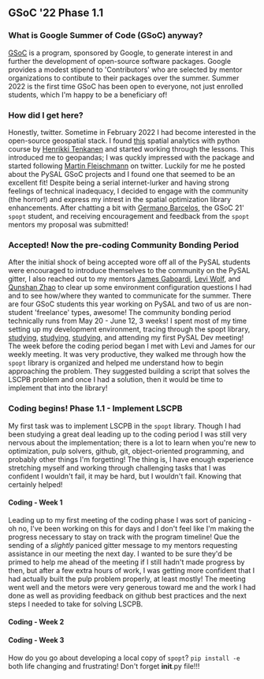## GSoC '22 Phase 1.1

### What is Google Summer of Code (GSoC) anyway?

[GSoC](https://summerofcode.withgoogle.com/) is a program, sponsored by Google, to generate interest in and further the development of open-source software packages. Google provides a modest stipend to 'Contributors' who are selected by mentor organizations to contibute to their packages over the summer. Summer 2022 is the first time GSoC has been open to everyone, not just enrolled students, which I'm happy to be a beneficiary of!

### How did I get here?

Honestly, twitter. Sometime in February 2022 I had become interested in the open-source geospatial stack. I found [this](https://spatial-analytics.readthedocs.io/en/latest/course-info/introduction.html) spatial analytics with python course by [Henrikki Tenkanen](https://github.com/HTenkanen) and started working through the lessons. This introduced me to geopandas; I was quckly impressed with the package and started following [Martin Fleischmann](https://github.com/martinfleis) on twitter. Luckily for me he posted about the PySAL GSoC projects and I found one that seemed to be an excellent fit! Despite being a serial internet-lurker and having strong feelings of technical inadequacy, I decided to engage with the community (the horror!) and express my intrest in the spatial optimization library enhancements. After chatting a bit with [Germano Barcelos](https://gegen07.github.io/#/), the GSoC 21' `spopt` student, and receiving encouragement and feedback from the `spopt` mentors my proposal was submitted! 

### Accepted! Now the pre-coding Community Bonding Period

After the initial shock of being accepted wore off all of the PySAL students were encouraged to introduce themselves to the community on the PySAL gitter, I also reached out to my mentors [James Gaboardi](https://github.com/jGaboardi), [Levi Wolf](https://github.com/ljwolf), and [Qunshan Zhao](https://github.com/qszhao) to clear up some environment configuration questions I had and to see how/where they wanted to communicate for the summer. There are four GSoC students this year working on PySAL and two of us are non-student 'freelance' types, awesome! The community bonding period technically runs from May 20 - June 12, 3 weeks! I spent most of my time setting up my development environment, tracing through the spopt library, [studying](https://link.springer.com/book/10.1007/978-3-319-99846-6), [studying](https://www.wiley.com/en-us/Business+Site+Selection%2C+Location+Analysis+and+GIS-p-9780470191064), [studying](https://link.springer.com/chapter/10.1007/978-3-030-58232-6_7), and attending my first PySAL Dev meeting! The week before the coding period began I met with Levi and James for our weekly meeting. It was very productive, they walked me through how the `spopt` library is organized and helped me understand how to begin approaching the problem. They suggested building a script that solves the LSCPB problem and once I had a solution, then it would be time to implement that into the library!

### Coding begins! Phase 1.1 - Implement LSCPB 

My first task was to implement LSCPB in the `spopt` library. Though I had been studying a great deal leading up to the coding period I was still very nervous about the implementation; there is a lot to learn when you're new to optimization, pulp solvers, github, git, object-oriented programming, and probably other things I'm forgetting! The thing is, I have enough experience stretching myself and working through challenging tasks that I was confident I wouldn't fail, it may be hard, but I wouldn't fail. Knowing that certainly helped! 

#### Coding - Week 1

Leading up to my first meeting of the coding phase I was sort of panicing - oh no, I've been working on this for days and I don't feel like I'm making the progress necessary to stay on track with the program timeline! Que the sending of a *slightly* paniced gitter message to my mentors requesting assistance in our meeting the next day. I wanted to be sure they'd be primed to help me ahead of the meeting if I still hadn't made progress by then, but after a few extra hours of work, I was getting more confident that I had actually built the pulp problem properly, at least mostly! The meeting went well and the metors were very generous toward me and the work I had done as well as providing feedback on github best practices and the next steps I needed to take for solving LSCPB. 

#### Coding - Week 2


#### Coding - Week 3

How do you go about developing a local copy of `spopt`? 
`pip install -e` both life changing and frustrating! Don't forget __init__.py file!!!
